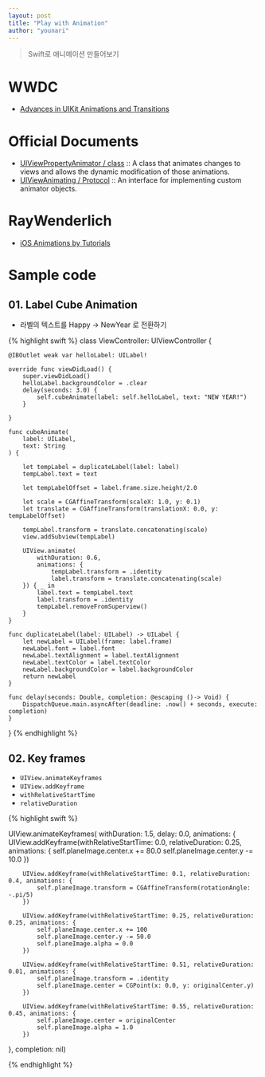 ```yaml
---
layout: post
title: "Play with Animation"
author: "younari"
---
```


> Swift로 애니메이션 만들어보기

# WWDC
- [Advances in UIKit Animations and Transitions](https://developer.apple.com/videos/play/wwdc2016/216/)

# Official Documents
- [UIViewPropertyAnimator / class](https://developer.apple.com/documentation/uikit/uiviewpropertyanimator) :: A class that animates changes to views and allows the dynamic modification of those animations.
- [UIViewAnimating / Protocol](https://developer.apple.com/documentation/uikit/uiviewanimating) :: An interface for implementing custom animator objects.

# RayWenderlich
- [iOS Animations by Tutorials](https://store.raywenderlich.com/products/ios-animations-by-tutorials)


# Sample code

## 01. Label Cube Animation
- 라벨의 텍스트를 Happy -> NewYear 로 전환하기

{% highlight swift %}
class ViewController: UIViewController {

    @IBOutlet weak var helloLabel: UILabel!
    
    override func viewDidLoad() {
        super.viewDidLoad()
        helloLabel.backgroundColor = .clear
        delay(seconds: 3.0) {
            self.cubeAnimate(label: self.helloLabel, text: "NEW YEAR!")
        }
        
    }
    
    func cubeAnimate(
        label: UILabel,
        text: String
    ) {
        
        let tempLabel = duplicateLabel(label: label)
        tempLabel.text = text
        
        let tempLabelOffset = label.frame.size.height/2.0
        
        let scale = CGAffineTransform(scaleX: 1.0, y: 0.1)
        let translate = CGAffineTransform(translationX: 0.0, y: tempLabelOffset)
        
        tempLabel.transform = translate.concatenating(scale)
        view.addSubview(tempLabel)
        
        UIView.animate(
            withDuration: 0.6,
            animations: {
                tempLabel.transform = .identity
                label.transform = translate.concatenating(scale)
        }) { _ in
            label.text = tempLabel.text
            label.transform = .identity
            tempLabel.removeFromSuperview()
        }
    }
    
    func duplicateLabel(label: UILabel) -> UILabel {
        let newLabel = UILabel(frame: label.frame)
        newLabel.font = label.font
        newLabel.textAlignment = label.textAlignment
        newLabel.textColor = label.textColor
        newLabel.backgroundColor = label.backgroundColor
        return newLabel
    }
    
    func delay(seconds: Double, completion: @escaping ()-> Void) {
        DispatchQueue.main.asyncAfter(deadline: .now() + seconds, execute: completion)
    }
    
}
{% endhighlight %}


## 02. Key frames

- `UIView.animateKeyframes`
- `UIView.addKeyframe`
- `withRelativeStartTime`
- `relativeDuration`


{% highlight swift %}

UIView.animateKeyframes(
    withDuration: 1.5,
    delay: 0.0,
    animations: {
        UIView.addKeyframe(withRelativeStartTime: 0.0, relativeDuration: 0.25, animations: {
            self.planeImage.center.x += 80.0
            self.planeImage.center.y -= 10.0
        })
        
        UIView.addKeyframe(withRelativeStartTime: 0.1, relativeDuration: 0.4, animations: {
            self.planeImage.transform = CGAffineTransform(rotationAngle: -.pi/5)
        })
        
        UIView.addKeyframe(withRelativeStartTime: 0.25, relativeDuration: 0.25, animations: {
            self.planeImage.center.x += 100
            self.planeImage.center.y -= 50.0
            self.planeImage.alpha = 0.0
        })
        
        UIView.addKeyframe(withRelativeStartTime: 0.51, relativeDuration: 0.01, animations: {
            self.planeImage.transform = .identity
            self.planeImage.center = CGPoint(x: 0.0, y: originalCenter.y)
        })
        
        UIView.addKeyframe(withRelativeStartTime: 0.55, relativeDuration: 0.45, animations: {
            self.planeImage.center = originalCenter
            self.planeImage.alpha = 1.0
        })
        
},
    completion: nil)
    
{% endhighlight %}
